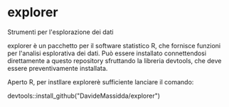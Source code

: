 explorer
========
Strumenti per l'esplorazione dei dati

explorer è un pacchetto per il software statistico R, che fornisce funzioni per l'analisi esplorativa dei dati. Può essere installato connettendosi direttamente a questo repository sfruttando la libreria devtools, che deve essere preventivamente installata.

Aperto R, per instllare explorerè sufficiente lanciare il comando:

devtools::install_github("DavideMassidda/explorer")
